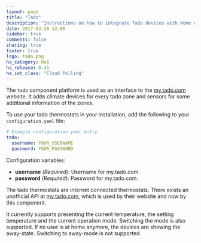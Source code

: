 ```yaml
---
layout: page
title: "Tado"
description: "Instructions on how to integrate Tado devices with Home Assistant."
date: 2017-03-20 12:00
sidebar: true
comments: false
sharing: true
footer: true
logo: tado.png
ha_category: Hub
ha_release: 0.41
ha_iot_class: "Cloud Polling"
---
```


The `tado` component platform is used as an interface to the [my.tado.com](https://my.tado.com/webapp/#/account/sign-in) website. It adds climate devices for every tado zone and sensors for some additional information of the zones.

To use your tado thermostats in your installation, add the following to your `configuration.yaml` file:

```yaml
# Example configuration.yaml entry
tado:
  username: YOUR_USERNAME
  password: YOUR_PASSWORD
```

Configuration variables:

- **username** (*Required*): Username for my.tado.com.
- **password** (*Required*): Password for my.tado.com.

The tado thermostats are internet connected thermostats. There exists an unofficial API at [my.tado.com](https://my.tado.com/webapp/#/account/sign-in), which is used by their website and now by this component.

It currently supports presenting the current temperature, the setting temperature and the current operation mode. Switching the mode is also supported. If no user is at home anymore, the devices are showing the away-state. Switching to away-mode is not supported.
